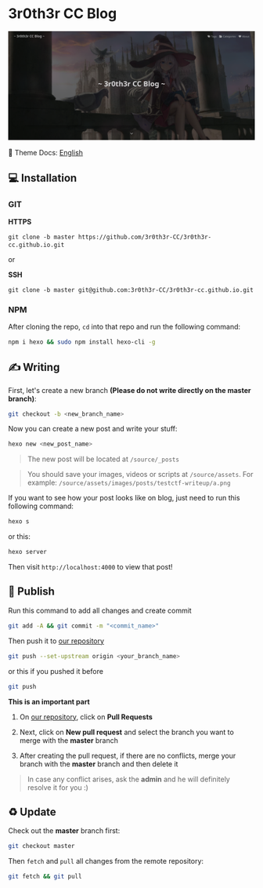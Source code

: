 # 3r0th3r CC Blog

![readme](https://raw.githubusercontent.com/3r0th3r-CC/3r0th3r-CC.github.io/master/source/assets/images/web/readme.png)

:book: Theme Docs: [English](https://butterfly.js.org/en/posts/butterfly-docs-en-get-started/)

## :computer: Installation

### GIT

**HTTPS**

```
git clone -b master https://github.com/3r0th3r-CC/3r0th3r-cc.github.io.git
```

or

**SSH**

```
git clone -b master git@github.com:3r0th3r-CC/3r0th3r-cc.github.io.git
```

### NPM

After cloning the repo, `cd` into that repo and run the following command:

```sh
npm i hexo && sudo npm install hexo-cli -g
```

## :writing_hand: Writing

First, let's create a new branch **(Please do not write directly on the master branch)**:

```sh
git checkout -b <new_branch_name>
```

Now you can create a new post and write your stuff:

```sh
hexo new <new_post_name>
```

> The new post will be located at `/source/_posts`

> You should save your images, videos or scripts at `/source/assets`. For example: `/source/assets/images/posts/testctf-writeup/a.png`

If you want to see how your post looks like on blog, just need to run this following command:

```sh
hexo s
```

or this:

```sh
hexo server
```

Then visit `http://localhost:4000` to view that post!

## :newspaper: Publish

Run this command to add all changes and create commit

```sh
git add -A && git commit -m "<commit_name>"
```

Then push it to [our repository](https://github.com/3r0th3r-CC/3r0th3r-CC.github.io)

```sh
git push --set-upstream origin <your_branch_name>
```

or this if you pushed it before

```sh
git push
```


**This is an important part**

1. On [our repository](https://github.com/3r0th3r-CC/3r0th3r-CC.github.io), click on **Pull Requests**

2. Next, click on **New pull request** and select the branch you want to merge with the **master** branch

3. After creating the pull request, if there are no conflicts, merge your branch with the **master** branch and then delete it

> In case any conflict arises, ask the **admin** and he will definitely resolve it for you :)

## :recycle: Update

Check out the **master** branch first:

```sh
git checkout master
```

Then `fetch` and `pull` all changes from the remote repository:

```sh
git fetch && git pull
```
